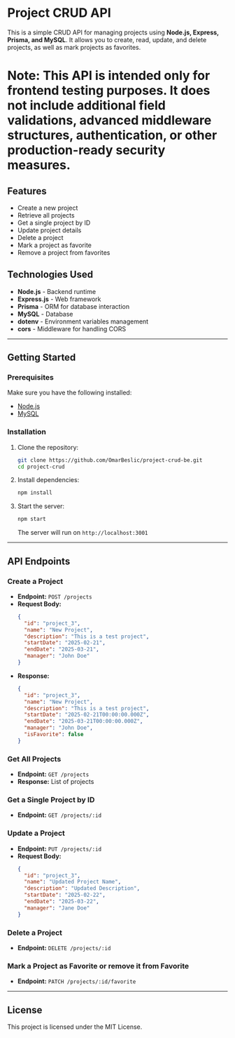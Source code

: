 # Project CRUD API

This is a simple CRUD API for managing projects using **Node.js, Express, Prisma, and MySQL**. It allows you to create, read, update, and delete projects, as well as mark projects as favorites.
#  Note: This API is intended only for frontend testing purposes. It does not include additional field validations, advanced middleware structures, authentication, or other production-ready security measures.

## Features
- Create a new project
- Retrieve all projects
- Get a single project by ID
- Update project details
- Delete a project
- Mark a project as favorite
- Remove a project from favorites

## Technologies Used
- **Node.js** - Backend runtime
- **Express.js** - Web framework
- **Prisma** - ORM for database interaction
- **MySQL** - Database
- **dotenv** - Environment variables management
- **cors** - Middleware for handling CORS

---

## Getting Started

### Prerequisites
Make sure you have the following installed:
- [Node.js](https://nodejs.org/)
- [MySQL](https://www.mysql.com/)

### Installation
1. Clone the repository:
   ```sh
   git clone https://github.com/OmarBeslic/project-crud-be.git
   cd project-crud
   ```

2. Install dependencies:
   ```sh
   npm install
   ```

3. Start the server:
   ```sh
   npm start
   ```
   The server will run on `http://localhost:3001`

---

## API Endpoints

### Create a Project
- **Endpoint:** `POST /projects`
- **Request Body:**
  ```json
  {
    "id": "project_3",
    "name": "New Project",
    "description": "This is a test project",
    "startDate": "2025-02-21",
    "endDate": "2025-03-21",
    "manager": "John Doe"
  }
  ```
- **Response:**
  ```json
  {
    "id": "project_3",
    "name": "New Project",
    "description": "This is a test project",
    "startDate": "2025-02-21T00:00:00.000Z",
    "endDate": "2025-03-21T00:00:00.000Z",
    "manager": "John Doe",
    "isFavorite": false
  }
  ```

### Get All Projects
- **Endpoint:** `GET /projects`
- **Response:** List of projects

### Get a Single Project by ID
- **Endpoint:** `GET /projects/:id`

### Update a Project
- **Endpoint:** `PUT /projects/:id`
- **Request Body:**
  ```json
  {
    "id": "project_3",
    "name": "Updated Project Name",
    "description": "Updated Description",
    "startDate": "2025-02-22",
    "endDate": "2025-03-22",
    "manager": "Jane Doe"
  }
  ```

### Delete a Project
- **Endpoint:** `DELETE /projects/:id`

### Mark a Project as Favorite or remove it from Favorite
- **Endpoint:** `PATCH /projects/:id/favorite`

---

## License
This project is licensed under the MIT License.
